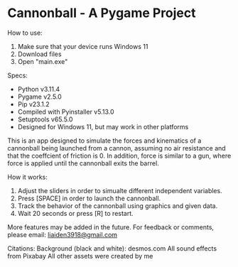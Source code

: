 # Cannonball - A Pygame Project

How to use:
1. Make sure that your device runs Windows 11
2. Download files
3. Open "main.exe"

Specs:
- Python v3.11.4
- Pygame v2.5.0
- Pip v23.1.2
- Compiled with Pyinstaller v5.13.0
- Setuptools v65.5.0
- Designed for Windows 11, but may work in other platforms

This is an app designed to simulate the forces and kinematics of a cannonball being launched from a cannon, assuming no air resistance and that the coeffcient of friction is 0. In addition, force is similar to a gun, where force is applied until the cannonball exits the barrel.

How it works:
1. Adjust the sliders in order to simualte different independent variables.
2. Press [SPACE] in order to launch the cannonball.
3. Track the behavior of the cannonball using graphics and given data.
4. Wait 20 seconds or press [R] to restart.

More features may be added in the future.
For feedback or comments, please email: liaiden3918@gmail.com

Citations:
Background (black and white): desmos.com
All sound effects from Pixabay
All other assets were created by me
